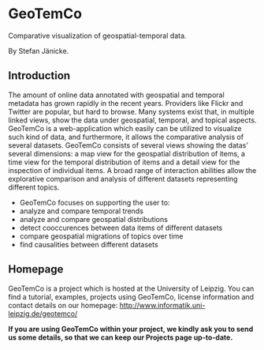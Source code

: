 # GeoTemCo
Comparative visualization of geospatial-temporal data.

By Stefan Jänicke.

## Introduction

The amount of online data annotated with geospatial and temporal metadata has grown rapidly in the recent years. Providers like Flickr and Twitter are popular, but hard to browse. Many systems exist that, in multiple linked views, show the data under geospatial, temporal, and topical aspects. GeoTemCo is a web-application which easily can be utilized to visualize such kind of data, and furthermore, it allows the comparative analysis of several datasets. GeoTemCo consists of several views showing the datas' several dimensions: a map view for the geospatial distribution of items, a time view for the temporal distribution of items and a detail view for the inspection of individual items. A broad range of interaction abilities allow the explorative comparison and analysis of different datasets representing different topics.

* GeoTemCo focuses on supporting the user to:
* analyze and compare temporal trends
* analyze and compare geospatial distributions
* detect cooccurences between data items of different datasets
* compare geospatial migrations of topics over time
* find causalities between different datasets

## Homepage

GeoTemCo is a project which is hosted at the University of Leipzig. You can find a tutorial, examples, projects using GeoTemCo, license information and contact details on our homepage: http://www.informatik.uni-leipzig.de/geotemco/

**If you are using GeoTemCo within your project, we kindly ask you to send us some details, so that we can keep our Projects page up-to-date.**
